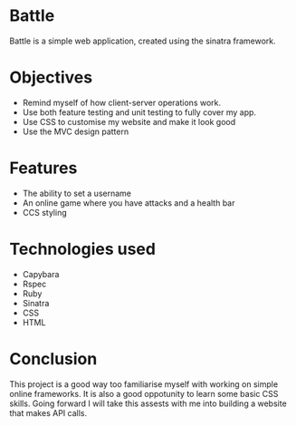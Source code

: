 # Battle

Battle is a simple web application, created using the sinatra framework.

# Objectives

- Remind myself of how client-server operations work.
- Use both feature testing and unit testing to fully cover my app.
- Use CSS to customise my website and make it look good
- Use the MVC design pattern

# Features

- The ability to set a username
- An online game where you have attacks and a health bar
- CCS styling

# Technologies used

- Capybara 
- Rspec
- Ruby
- Sinatra 
- CSS
- HTML

# Conclusion

This project is a good way too familiarise myself with working on simple online frameworks. It is also a good oppotunity to learn some basic CSS skills. Going forward I will take this assests with me into building a website that makes API calls.  